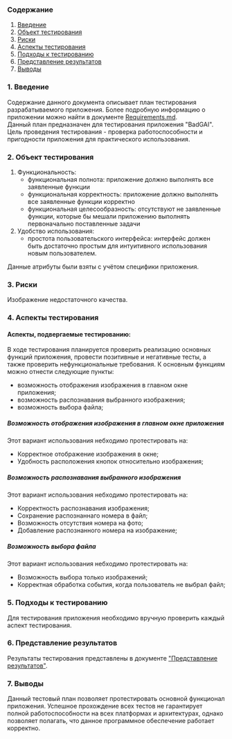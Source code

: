 ### Содержание
  1. [Введение](#1)
  2. [Объект тестирования](#2)
  3. [Риски](#4)
  4. [Аспекты тестирования](#5)<br>
5. [Подходы к тестированию](#6)
6. [Представление результатов](#7)
7. [Выводы](#8)


<a name="1"></a>
### 1. Введение
Содержание данного документа описывает план тестирования разрабатываемого приложения. Более подробную информацию о приложении можно найти в документе [Requirements.md](https://github.com/Klimets/BadGAI/blob/master/Documents/Requirements/Requirements.md).  
Данный план предназначен для тестирования приложения "BadGAI". Цель проведения тестирования - проверка работоспособности и пригодности приложения для практического использования.

<a name="2"></a>
### 2. Объект тестирования

1. Функциональность:
	+ функциональная полнота: приложение должно выполнять все заявленные функции
	+ функциональная корректность: приложение должно выполнять все заявленные функции корректно
	+ функциональная целесообразность: отсутствуют не заявленные функции, которые бы мешали приложению выполнять первоначально поставленные задачи
2.  Удобство использования:
	+ простота пользовательского интерфейса: интерфейс должен быть достаточно простым для интуитивного использования новым пользователем.

Данные атрибуты были взяты с учётом специфики приложения.

<a name="3"></a>
### 3. Риски

Изображение недостаточного качества. 

<a name="4"></a>
### 4. Аспекты тестирования

#### Аспекты, подвергаемые тестированию:

В ходе тестирования планируется проверить реализацию основных функций приложения, провести позитивные и негативные тесты, а также проверить нефункциональные требования.
К основным функциям можно отнести следующие пункты:
* возможность отображения изображения в главном  окне приложения;
* возможность распознавания выбранного изображения;
* возможность выбора файла;

##### Возможность отображения изображения в главном  окне приложения
Этот вариант использования небходимо протестировать на:
* Корректное отображение изображения в окне;
* Удобность расположения кнопок относительно изображения;

##### Возможность распознавания выбранного изображения 
Этот вариант использования небходимо протестировать на:
* Корректность распознавания изображения;
* Сохранение распознаннаго номера в файл;
* Возможность отсутствия номера на фото;
* Добавление распознанного номера на изображение;

##### Возможность выбора файла
Этот вариант использования небходимо протестировать на:
* Возможность выбора только изображений;
* Корректная обработка события, когда пользователь не выбрал файл;

<a name="5"></a>
### 5. Подходы к тестированию
Для тестирования приложения необходимо вручную проверить каждый аспект тестирования.

<a name="6"></a>
### 6. Представление результатов

Результаты тестирования представлены в документе ["Представление результатов"](https://github.com/Klimets/BadGAI/tree/master/Testing/Results.md).

<a name="7"></a>
### 7. Выводы
Данный тестовый план позволяет протестировать основной функционал приложения. Успешное прохождение всех тестов не гарантирует полной работоспособности на всех платформах и архитектурах, однако позволяет полагать, что данное программное обеспечение работает корректно.
